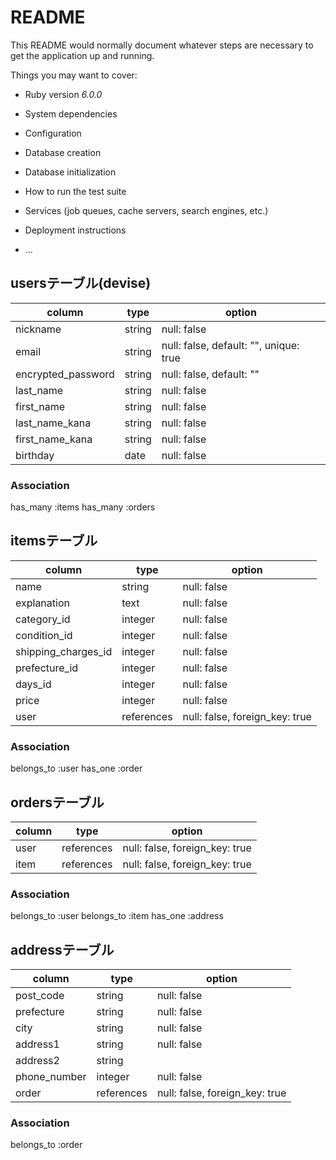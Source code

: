 # README

This README would normally document whatever steps are necessary to get the
application up and running.

Things you may want to cover:

* Ruby version
_6.0.0_

* System dependencies

* Configuration

* Database creation

* Database initialization

* How to run the test suite

* Services (job queues, cache servers, search engines, etc.)

* Deployment instructions

* ...

## usersテーブル(devise)
|column            |type   |option                                |
|------------------|-------|--------------------------------------|
|nickname          |string |null: false                           |
|email             |string |null: false, default: "", unique: true|
|encrypted_password|string |null: false, default: ""              |
|last_name         |string |null: false                           |
|first_name        |string |null: false                           |
|last_name_kana    |string |null: false                           |
|first_name_kana   |string |null: false                           |
|birthday          |date   |null: false                           |

### Association
has_many :items
has_many :orders


## itemsテーブル
|column             |type       |option                        |
|-------------------|-----------|------------------------------|
|name               |string     |null: false                   |
|explanation        |text       |null: false                   |
|category_id        |integer    |null: false                   |
|condition_id       |integer    |null: false                   |
|shipping_charges_id|integer    |null: false                   |
|prefecture_id      |integer    |null: false                   |
|days_id            |integer    |null: false                   |
|price              |integer    |null: false                   |
|user               |references |null: false, foreign_key: true|

### Association
belongs_to :user
has_one :order


## ordersテーブル
|column            |type       |option                        |
|------------------|-----------|------------------------------|
|user              |references |null: false, foreign_key: true|
|item              |references |null: false, foreign_key: true|

### Association
belongs_to :user
belongs_to :item
has_one :address


## addressテーブル
|column            |type       |option                        |
|------------------|-----------|------------------------------|
|post_code         |string     |null: false                   |
|prefecture        |string     |null: false                   |
|city              |string     |null: false                   |
|address1          |string     |null: false                   |
|address2          |string     |                              |
|phone_number      |integer    |null: false                   |
|order             |references |null: false, foreign_key: true|

### Association
belongs_to :order
